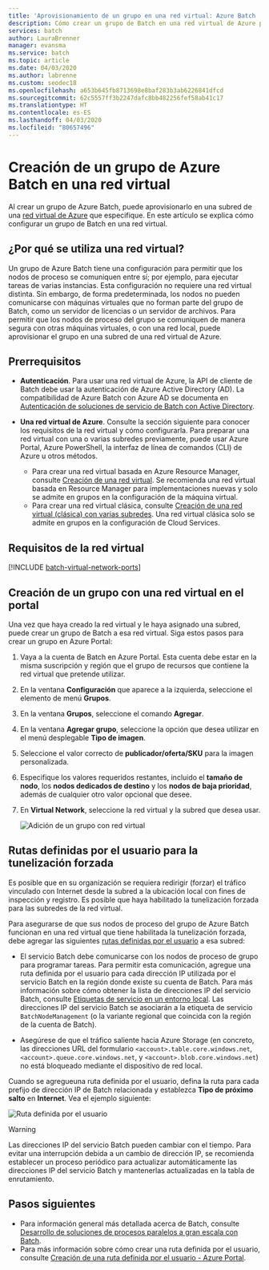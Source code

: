 ```yaml
---
title: 'Aprovisionamiento de un grupo en una red virtual: Azure Batch | Microsoft Docs'
description: Cómo crear un grupo de Batch en una red virtual de Azure para que los nodos de proceso puedan comunicarse de manera segura con otras máquinas virtuales en la red, como un servidor de archivos.
services: batch
author: LauraBrenner
manager: evansma
ms.service: batch
ms.topic: article
ms.date: 04/03/2020
ms.author: labrenne
ms.custom: seodec18
ms.openlocfilehash: a653b645fb8713698e8baf283b3ab6226841dfcd
ms.sourcegitcommit: 62c5557ff3b2247dafc8bb482256fef58ab41c17
ms.translationtype: HT
ms.contentlocale: es-ES
ms.lasthandoff: 04/03/2020
ms.locfileid: "80657496"
---
```

# <a name="create-an-azure-batch-pool-in-a-virtual-network"></a>Creación de un grupo de Azure Batch en una red virtual

Al crear un grupo de Azure Batch, puede aprovisionarlo en una subred de una [red virtual de Azure](../virtual-network/virtual-networks-overview.md) que especifique. En este artículo se explica cómo configurar un grupo de Batch en una red virtual.

## <a name="why-use-a-vnet"></a>¿Por qué se utiliza una red virtual?

Un grupo de Azure Batch tiene una configuración para permitir que los nodos de proceso se comuniquen entre sí; por ejemplo, para ejecutar tareas de varias instancias. Esta configuración no requiere una red virtual distinta. Sin embargo, de forma predeterminada, los nodos no pueden comunicarse con máquinas virtuales que no forman parte del grupo de Batch, como un servidor de licencias o un servidor de archivos. Para permitir que los nodos de proceso del grupo se comuniquen de manera segura con otras máquinas virtuales, o con una red local, puede aprovisionar el grupo en una subred de una red virtual de Azure.

## <a name="prerequisites"></a>Prerrequisitos

* **Autenticación**. Para usar una red virtual de Azure, la API de cliente de Batch debe usar la autenticación de Azure Active Directory (AD). La compatibilidad de Azure Batch con Azure AD se documenta en [Autenticación de soluciones de servicio de Batch con Active Directory](batch-aad-auth.md).

* **Una red virtual de Azure**. Consulte la sección siguiente para conocer los requisitos de la red virtual y cómo configurarla. Para preparar una red virtual con una o varias subredes previamente, puede usar Azure Portal, Azure PowerShell, la interfaz de línea de comandos (CLI) de Azure u otros métodos.
  * Para crear una red virtual basada en Azure Resource Manager, consulte [Creación de una red virtual](../virtual-network/manage-virtual-network.md#create-a-virtual-network). Se recomienda una red virtual basada en Resource Manager para implementaciones nuevas y solo se admite en grupos en la configuración de la máquina virtual.
  * Para crear una red virtual clásica, consulte [Creación de una red virtual (clásica) con varias subredes](../virtual-network/create-virtual-network-classic.md). Una red virtual clásica solo se admite en grupos en la configuración de Cloud Services.

## <a name="vnet-requirements"></a>Requisitos de la red virtual

[!INCLUDE [batch-virtual-network-ports](../../includes/batch-virtual-network-ports.md)]

## <a name="create-a-pool-with-a-vnet-in-the-portal"></a>Creación de un grupo con una red virtual en el portal

Una vez que haya creado la red virtual y le haya asignado una subred, puede crear un grupo de Batch a esa red virtual. Siga estos pasos para crear un grupo en Azure Portal: 

1. Vaya a la cuenta de Batch en Azure Portal. Esta cuenta debe estar en la misma suscripción y región que el grupo de recursos que contiene la red virtual que pretende utilizar.
2. En la ventana **Configuración** que aparece a la izquierda, seleccione el elemento de menú **Grupos**.
3. En la ventana **Grupos**, seleccione el comando **Agregar**.
4. En la ventana **Agregar grupo**, seleccione la opción que desea utilizar en el menú desplegable **Tipo de imagen**.
5. Seleccione el valor correcto de **publicador/oferta/SKU** para la imagen personalizada.
6. Especifique los valores requeridos restantes, incluido el **tamaño de nodo**, los **nodos dedicados de destino** y los **nodos de baja prioridad**, además de cualquier otro valor opcional que desee.
7. En **Virtual Network**, seleccione la red virtual y la subred que desea usar.

   ![Adición de un grupo con red virtual](./media/batch-virtual-network/add-vnet-pool.png)

## <a name="user-defined-routes-for-forced-tunneling"></a>Rutas definidas por el usuario para la tunelización forzada

Es posible que en su organización se requiera redirigir (forzar) el tráfico vinculado con Internet desde la subred a la ubicación local con fines de inspección y registro. Es posible que haya habilitado la tunelización forzada para las subredes de la red virtual.

Para asegurarse de que sus nodos de proceso del grupo de Azure Batch funcionan en una red virtual que tiene habilitada la tunelización forzada, debe agregar las siguientes [rutas definidas por el usuario](../virtual-network/virtual-networks-udr-overview.md) a esa subred:

* El servicio Batch debe comunicarse con los nodos de proceso de grupo para programar tareas. Para permitir esta comunicación, agregue una ruta definida por el usuario para cada dirección IP utilizada por el servicio Batch en la región donde existe su cuenta de Batch. Para más información sobre cómo obtener la lista de direcciones IP del servicio Batch, consulte [Etiquetas de servicio en un entorno local](../virtual-network/service-tags-overview.md). Las direcciones IP del servicio Batch se asociarán a la etiqueta de servicio `BatchNodeManagement` (o la variante regional que coincida con la región de la cuenta de Batch).

* Asegúrese de que el tráfico saliente hacia Azure Storage (en concreto, las direcciones URL del formulario `<account>.table.core.windows.net`, `<account>.queue.core.windows.net`, y `<account>.blob.core.windows.net`) no está bloqueado mediante el dispositivo de red local.

Cuando se agregueuna ruta definida por el usuario, defina la ruta para cada prefijo de dirección IP de Batch relacionada y establezca **Tipo de próximo salto** en **Internet**. Vea el ejemplo siguiente:

![Ruta definida por el usuario](./media/batch-virtual-network/user-defined-route.png)

> [!WARNING]
> Las direcciones IP del servicio Batch pueden cambiar con el tiempo. Para evitar una interrupción debida a un cambio de dirección IP, se recomienda establecer un proceso periódico para actualizar automáticamente las direcciones IP del servicio Batch y mantenerlas actualizadas en la tabla de enrutamiento.

## <a name="next-steps"></a>Pasos siguientes

- Para información general más detallada acerca de Batch, consulte [Desarrollo de soluciones de procesos paralelos a gran escala con Batch](batch-api-basics.md).
- Para más información sobre cómo crear una ruta definida por el usuario, consulte [Creación de una ruta definida por el usuario - Azure Portal](../virtual-network/tutorial-create-route-table-portal.md).
